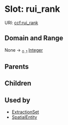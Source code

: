 
# Slot: rui_rank



URI: [ccf:rui_rank](http://purl.org/ccf/rui_rank)


## Domain and Range

None &#8594;  <sub>0..1</sub> [Integer](types/Integer.md)

## Parents


## Children


## Used by

 * [ExtractionSet](ExtractionSet.md)
 * [SpatialEntity](SpatialEntity.md)
